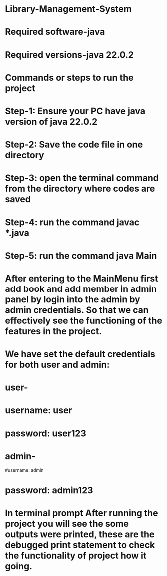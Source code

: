 # Library-Management-System

# Required software-java
# Required versions-java 22.0.2

# Commands or steps to run the project

# Step-1: Ensure your PC have java version of java 22.0.2
# Step-2: Save the code file in one directory
# Step-3: open the terminal command from the directory where codes are saved 
# Step-4: run the command javac *.java
# Step-5: run the command java Main

# After entering to the MainMenu first add book and add member in admin panel by login into the admin by admin credentials. So that we can effectively see the functioning of the features in the project.

# We have set the default credentials for both user and admin:
# user-
# username: user
# password: user123

# admin-
#username: admin
# password: admin123

# In terminal prompt After running the project you will see the some outputs were printed, these are the debugged print statement to check the functionality of project how it going. 
